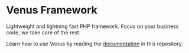 # Venus Framework
Lightweight and lightning fast PHP framework. Focus on your business code, we take care of the rest.

Learn how to use Venus by reading the [documentation](docs/README.md) in this repository.
